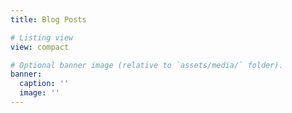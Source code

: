 ```yaml
---
title: Blog Posts

# Listing view
view: compact

# Optional banner image (relative to `assets/media/` folder).
banner:
  caption: ''
  image: ''
---
```

